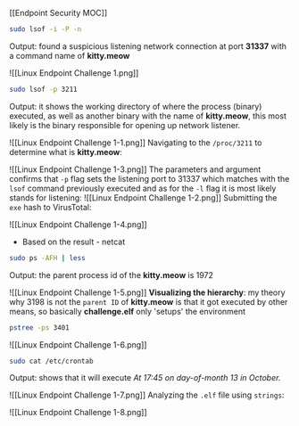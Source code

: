 [[Endpoint Security MOC]]


```bash
sudo lsof -i -P -n
```

Output: found a suspicious listening network connection at port **31337** with a command name of **kitty.meow**

![[Linux Endpoint Challenge 1.png]]

```bash
sudo lsof -p 3211
```

Output: it shows the working directory of where the process (binary) executed, as well as another binary with the name of **kitty.meow**, this most likely is the binary responsible for opening up network listener.

![[Linux Endpoint Challenge 1-1.png]]
Navigating to the `/proc/3211` to determine what is **kitty.meow**:

![[Linux Endpoint Challenge 1-3.png]]
The parameters and argument confirms that `-p` flag sets the listening port to 31337 which matches with the `lsof` command previously executed and as for the `-l` flag it is most likely stands for listening:
![[Linux Endpoint Challenge 1-2.png]]
Submitting the `exe` hash to VirusTotal:

![[Linux Endpoint Challenge 1-4.png]]
- Based on the result - netcat

```bash
sudo ps -AFH | less
```

Output: the parent process id of the **kitty.meow** is 1972

![[Linux Endpoint Challenge 1-5.png]]
**Visualizing the hierarchy**: my theory why 3198 is not the `parent ID` of **kitty.meow** is that it got executed by other means, so basically **challenge.elf** only 'setups' the environment

```bash
pstree -ps 3401
```

![[Linux Endpoint Challenge 1-6.png]]

```bash
sudo cat /etc/crontab
```

Output: shows that it will execute _At 17:45 on day-of-month 13 in October._

![[Linux Endpoint Challenge 1-7.png]]
Analyzing the `.elf` file using `strings`:

![[Linux Endpoint Challenge 1-8.png]]
